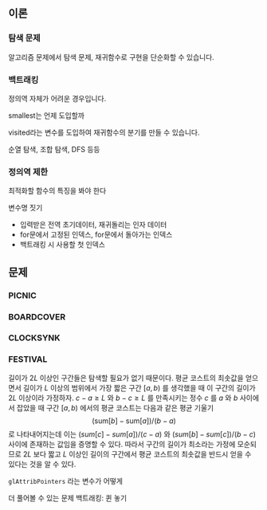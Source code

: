
## 이론

### 탐색 문제
알고리즘 문제에서 탐색 문제, 
재귀함수로 구현을 단순화할 수 있습니다.


### 백트래킹
정의역 자체가 어려운 경우입니다.

smallest는 언제 도입할까

visited라는 변수를 도입하여 재귀함수의 분기를 만들 수 있습니다.

순열 탐색, 조합 탐색, DFS 등등


### 정의역 제한

최적화할 함수의 특징을 봐야 한다





변수명 짓기
- 입력받은 전역 초기데이터, 재귀돌리는 인자 데이터
- for문에서 고정된 인덱스, for문에서 돌아가는 인덱스
- 백트래킹 시 사용할 첫 인덱스




## 문제

### PICNIC


### BOARDCOVER


### CLOCKSYNK


### FESTIVAL

길이가 $2L$ 이상인 구간들은 탐색할 필요가 없기 때문이다. 평균 코스트의 최솟값을 얻으면서 길이가 $L$ 이상의 범위에서 가장 짧은 구간 $[a,b)$ 를 생각했을 때 이 구간의 길이가 $2L$ 이상이라 가정하자. $c-a\ge L$ 와 $b-c\ge L$ 를 만족시키는 정수 $c$ 를 $a$ 와 $b$ 사이에서 잡았을 때 구간 $[a,b)$ 에서의 평균 코스트는 다음과 같은 평균 기울기
$$ (\mathrm{sum}[b]-\mathrm{sum}[a])/(b-a) $$
로 나타내어지는데 이는 $(sum[c]-sum[a])/(c-a)$ 와 $(sum[b]-sum[c])/(b-c)$ 사이에 존재하는 값임을 증명할 수 있다. 따라서 구간의 길이가 최소라는 가정에 모순되므로 $2L$ 보다 짧고 $L$ 이상인 길이의 구간에서 평균 코스트의 최솟값을 반드시 얻을 수 있다는 것을 알 수 있다.

`glAttribPointers` 라는 변수가 어떻게 


더 풀어볼 수 있는 문제
백트래킹: 퀸 놓기
